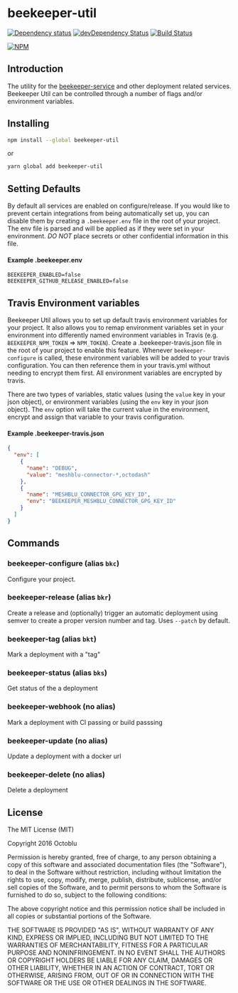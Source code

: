 # beekeeper-util

[![Dependency status](http://img.shields.io/david/octoblu/beekeeper-util.svg?style=flat)](https://david-dm.org/octoblu/beekeeper-util)
[![devDependency Status](http://img.shields.io/david/dev/octoblu/beekeeper-util.svg?style=flat)](https://david-dm.org/octoblu/beekeeper-util)
[![Build Status](http://img.shields.io/travis/octoblu/beekeeper-util.svg?style=flat)](https://travis-ci.org/octoblu/beekeeper-util)

[![NPM](https://nodei.co/npm/beekeeper-util.svg?style=flat)](https://npmjs.org/package/beekeeper-util)

## Introduction

The utility for the [beekeeper-service](https://github.com/octoblu/beekeeper-service) and other deployment related services. Beekeeper Util can be controlled through a number of flags and/or environment variables.

## Installing

```bash
npm install --global beekeeper-util
```

or

```bash
yarn global add beekeeper-util
```

## Setting Defaults

By default all services are enabled on configure/release. If you would like to prevent certain integrations from being automatically set up, you can disable them by creating a `.beekeeper.env` file in the root of your project. The env file is parsed and will be applied as if they were set in your environment. *DO NOT* place secrets or other confidential information in this file.

#### Example .beekeeper.env
```
BEEKEEPER_ENABLED=false
BEEKEEPER_GITHUB_RELEASE_ENABLED=false
```

## Travis Environment variables

Beekeeper Util allows you to set up default travis environment variables for your project. It also allows you to remap environment variables set in your environment into differently named environment variables in Travis (e.g. `BEEKEEPER_NPM_TOKEN` => `NPM_TOKEN`). Create a .beekeeper-travis.json file in the root of your project to enable this feature. Whenever `beekeeper-configure` is called, these environment variables will be added to your travis configuration. You can then reference them in your travis.yml without needing to encrypt them first. All environment variables are encrypted by travis.

There are two types of variables, static values (using the `value` key in your json object), or environment variables (using the `env` key in your json object). The `env` option will take the current value in the environment, encrypt and assign that variable to your travis configuration.

#### Example .beekeeper-travis.json
```json
{
  "env": [
    {
      "name": "DEBUG",
      "value": "meshblu-connector-*,octodash"
    },
    {
      "name": "MESHBLU_CONNECTOR_GPG_KEY_ID",
      "env": "BEEKEEPER_MESHBLU_CONNECTOR_GPG_KEY_ID"
    }
  ]
}
```

## Commands

### beekeeper-configure (alias `bkc`)

Configure your project.

### beekeeper-release (alias `bkr`)

Create a release and (optionally) trigger an automatic deployment using semver to create a proper version number and tag. Uses `--patch` by default.

### beekeeper-tag (alias `bkt`)

Mark a deployment with a "tag"

### beekeeper-status (alias `bks`)

Get status of the a deployment

### beekeeper-webhook (no alias)

Mark a deployment with CI passing or build passsing

### beekeeper-update (no alias)

Update a deployment with a docker url

### beekeeper-delete (no alias)

Delete a deployment

## License

The MIT License (MIT)

Copyright 2016 Octoblu

Permission is hereby granted, free of charge, to any person obtaining a copy
of this software and associated documentation files (the "Software"), to deal
in the Software without restriction, including without limitation the rights
to use, copy, modify, merge, publish, distribute, sublicense, and/or sell
copies of the Software, and to permit persons to whom the Software is
furnished to do so, subject to the following conditions:

The above copyright notice and this permission notice shall be included in all
copies or substantial portions of the Software.

THE SOFTWARE IS PROVIDED "AS IS", WITHOUT WARRANTY OF ANY KIND, EXPRESS OR
IMPLIED, INCLUDING BUT NOT LIMITED TO THE WARRANTIES OF MERCHANTABILITY,
FITNESS FOR A PARTICULAR PURPOSE AND NONINFRINGEMENT. IN NO EVENT SHALL THE
AUTHORS OR COPYRIGHT HOLDERS BE LIABLE FOR ANY CLAIM, DAMAGES OR OTHER
LIABILITY, WHETHER IN AN ACTION OF CONTRACT, TORT OR OTHERWISE, ARISING FROM,
OUT OF OR IN CONNECTION WITH THE SOFTWARE OR THE USE OR OTHER DEALINGS IN THE
SOFTWARE.
